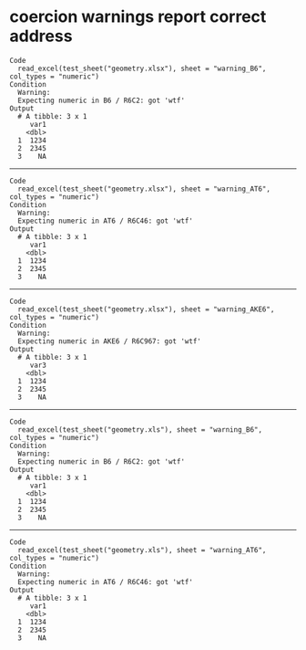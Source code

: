# coercion warnings report correct address

    Code
      read_excel(test_sheet("geometry.xlsx"), sheet = "warning_B6", col_types = "numeric")
    Condition
      Warning:
      Expecting numeric in B6 / R6C2: got 'wtf'
    Output
      # A tibble: 3 x 1
         var1
        <dbl>
      1  1234
      2  2345
      3    NA

---

    Code
      read_excel(test_sheet("geometry.xlsx"), sheet = "warning_AT6", col_types = "numeric")
    Condition
      Warning:
      Expecting numeric in AT6 / R6C46: got 'wtf'
    Output
      # A tibble: 3 x 1
         var1
        <dbl>
      1  1234
      2  2345
      3    NA

---

    Code
      read_excel(test_sheet("geometry.xlsx"), sheet = "warning_AKE6", col_types = "numeric")
    Condition
      Warning:
      Expecting numeric in AKE6 / R6C967: got 'wtf'
    Output
      # A tibble: 3 x 1
         var3
        <dbl>
      1  1234
      2  2345
      3    NA

---

    Code
      read_excel(test_sheet("geometry.xls"), sheet = "warning_B6", col_types = "numeric")
    Condition
      Warning:
      Expecting numeric in B6 / R6C2: got 'wtf'
    Output
      # A tibble: 3 x 1
         var1
        <dbl>
      1  1234
      2  2345
      3    NA

---

    Code
      read_excel(test_sheet("geometry.xls"), sheet = "warning_AT6", col_types = "numeric")
    Condition
      Warning:
      Expecting numeric in AT6 / R6C46: got 'wtf'
    Output
      # A tibble: 3 x 1
         var1
        <dbl>
      1  1234
      2  2345
      3    NA


